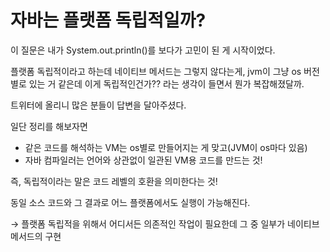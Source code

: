 # 자바는 플랫폼 독립적일까?

이 질문은 내가 System.out.println()를 보다가 고민이 된 게 시작이었다. 

플랫폼 독립적이라고 하는데 네이티브 메서드는 그렇지 않다는게, jvm이 그냥 os 버전 별로 있는 거 같은데 이게 독립적인건가?? 라는 생각이 들면서 뭔가 복잡해졌달까.

트위터에 올리니 많은 분들이 답변을 달아주셨다.

일단 정리를 해보자면

- 같은 코드를 해석하는 VM는 os별로 만들어지는 게 맞고(JVM이 os마다 있음)
- 자바 컴파일러는 언어와 상관없이 일관된 VM용 코드를 만드는 것!

즉, 독립적이라는 말은 코드 레벨의 호환을 의미한다는 것!

동일 소스 코드와 그 결과로 어느 플랫폼에서도 실행이 가능해진다.

→ 플랫폼 독립적을 위해서 어디서든 의존적인 작업이 필요한데 그 중 일부가 네이티브 메서드의 구현